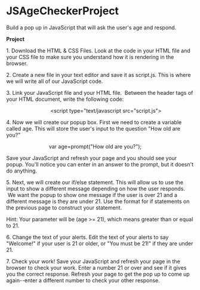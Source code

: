# JSAgeCheckerProject
Build a pop up in JavaScript that will ask the user's age and respond.

<b>Project</b>

1. Download the HTML & CSS Files. Look at the code in your HTML file and your CSS file to make sure you understand how it is rendering in the browser. 

2. Create a new file in your text editor and save it as script.js. This is where we will write all of our JavaScript code.

3. Link your JavaScript file and your HTML file.  Between the header tags of your HTML document, write the following code:

                              <script type="text/javascript src="script.js"></script>

4. Now we will create our popup box. First we need to create a variable called age. This will store the user's input to the question "How old are you?"

                             var age=prompt("How old are you?");

Save your JavaScript and refresh your page and you should see your popup. You'll notice you can enter in an answer to the prompt, but it doesn't do anything.

5. Next, we will create our if/else statement. This will allow us to use the input to show a different message depending on how the user responds.  We want the popup to show one message if the user is over 21 and a different message is they are under 21. Use the format for if statements on the previous page to construct your statement.

Hint: Your parameter will be (age >= 21), which means greater than or equal to 21.

6. Change the text of your alerts. Edit the text of your alerts to say "Welcome!" if your user is 21 or older, or "You must be 21!" if they are under 21.

7. Check your work! Save your JavaScript and refresh your page in the browser to check your work. Enter a number 21 or over and see if it gives you the correct response. Refresh your page to get the pop up to come up again--enter a different number to check your other response. 
